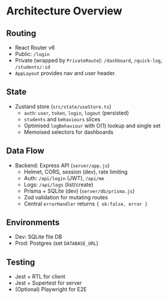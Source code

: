 # Architecture Overview

## Routing

- React Router v6
- Public: `/login`
- Private (wrapped by `PrivateRoute`): `/dashboard`, `/quick-log`, `/students/:id`
- `AppLayout` provides nav and user header.

## State

- Zustand store (`src/state/useStore.ts`)
  - `auth`: `user`, `token`, `login`, `logout` (persisted)
  - `students` and `behaviours` slices
  - Optimised `logBehaviour` with O(1) lookup and single set
  - Memoised selectors for dashboards

## Data Flow

- Backend: Express API (`server/app.js`)
  - Helmet, CORS, session (dev), rate limiting
  - Auth: `/api/login` (JWT), `/api/me`
  - Logs: `/api/logs` (list/create)
  - Prisma + SQLite (dev) (`server/db/prisma.js`)
  - Zod validation for mutating routes
  - Central `errorHandler` returns `{ ok:false, error }`

## Environments

- Dev: SQLite file DB
- Prod: Postgres (set `DATABASE_URL`)

## Testing

- Jest + RTL for client
- Jest + Supertest for server
- (Optional) Playwright for E2E
